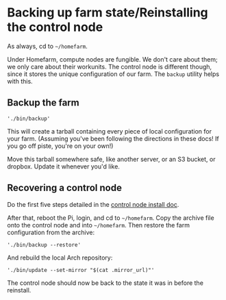 # Backing up farm state/Reinstalling the control node

As always, cd to `~/homefarm`.

Under Homefarm, compute nodes are fungible. We don't care about them;
we only care about their workunits. The control node is different
though, since it stores the unique configuration of our farm. The
`backup` utility helps with this.

## Backup the farm

`'./bin/backup'`

This will create a tarball containing every piece of local
configuration for your farm. (Assuming you've been following the
directions in these docs! If you go off piste, you're on your own!)

Move this tarball somewhere safe, like another server, or an S3
bucket, or dropbox. Update it whenever you'd like.

## Recovering a control node

Do the first five steps detailed in the [control node install
doc](https://github.com/firepear/homefarm/blob/master/docs/control_install.md).

After that, reboot the Pi, login, and cd to `~/homefarm`.  Copy the
archive file onto the control node and into `~/homefarm`. Then restore
the farm configuration from the archive:

`'./bin/backup --restore'`

And rebuild the local Arch repository:

`'./bin/update --set-mirror "$(cat .mirror_url)"'`

The control node should now be back to the state it was in before the
reinstall.

